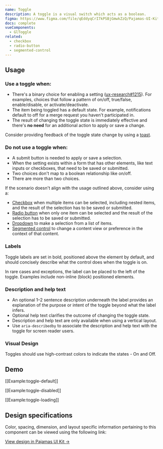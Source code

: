 ```yaml
---
name: Toggle
description: A toggle is a visual switch which acts as a boolean.
figma: https://www.figma.com/file/qEddyqCrI7kPSBjGmwkZzQ/Pajamas-UI-Kit?node-id=425%3A140
docs: complete
vueComponents:
  - GlToggle
related:
  - checkbox
  - radio-button
  - segmented-control
---
```


## Usage

### Use a toggle when:

- There's a binary choice for enabling a setting ([ux-research#1215](https://gitlab.com/gitlab-org/ux-research/-/issues/1215#note_492752885)). For examples, choices that follow a pattern of on/off, true/false, enable/disable, or activate/deactivate.
- The item being toggled has a default state. For example, notifications default to off for a merge request you haven't participated in. 
- The result of changing the toggle state is immediately effective and there's **no need** for an additional action to apply or save a change.

Consider providing feedback of the toggle state change by using a [toast](/components/toast).

### Do not use a toggle when:

- A submit button is needed to apply or save a selection.
- When the setting exists within a form that has other elements, like text inputs or checkboxes, that need to be saved or submitted.
- Two choices don't map to a boolean relationship like on/off.
- There are more than two choices.

If the scenario doesn't align with the usage outlined above, consider using a:

- [Checkbox](/components/checkbox) when multiple items can be selected, including nested items, and the result of the selection has to be saved or submitted.
- [Radio button](/components/radio-button) when only one item can be selected and the result of the selection has to be saved or submitted.
- [Dropdown](/components/dropdown) to make a selection from a list of items.
- [Segmented control](/components/segmented-control) to change a content view or preference in the context of that content.

### Labels

Toggle labels are set in bold, positioned above the element by default, and should concisely describe what the control does when the toggle is on.

In rare cases and exceptions, the label can be placed to the left of the toggle. Examples include non-inline (block) positioned elements.

### Description and help text

- An optional 1–2 sentence description underneath the label provides an explanation of the purpose or intent of the toggle beyond what the label infers.
- Optional help text clarifies the outcome of changing the toggle state.
- Description and help text are only available when using a vertical layout.
- Use `aria-describedby` to associate the description and help text with the toggle for screen reader users.

### Visual Design

Toggles should use high-contrast colors to indicate the states - On and Off.

## Demo

[[Example:toggle-default]]

[[Example:toggle-disabled]]

[[Example:toggle-loading]]

## Design specifications

Color, spacing, dimension, and layout specific information pertaining to this component can be viewed using the following link:

[View design in Pajamas UI Kit →](https://www.figma.com/file/qEddyqCrI7kPSBjGmwkZzQ/Pajamas-UI-Kit?node-id=425%3A282)

